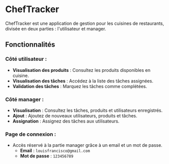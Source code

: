 # ChefTracker

ChefTracker est une application de gestion pour les cuisines de restaurants, divisée en deux parties : l'utilisateur et manager.

## Fonctionnalités

### Côté utilisateur :
- **Visualisation des produits** : Consultez les produits disponibles en cuisine.
- **Visualisation des tâches** : Accédez à la liste des tâches assignées.
- **Validation des tâches** : Marquez les tâches comme complétées.

### Côté manager :
- **Visualisation** : Consultez les tâches, produits et utilisateurs enregistrés.
- **Ajout** : Ajoutez de nouveaux utilisateurs, produits et tâches.
- **Assignation** : Assignez des tâches aux utilisateurs.

### Page de connexion :
- Accès réservé à la partie manager grâce à un email et un mot de passe.
  - **Email** : `louisfrancisco@gmail.com`
  - **Mot de passe** : `123456789`
